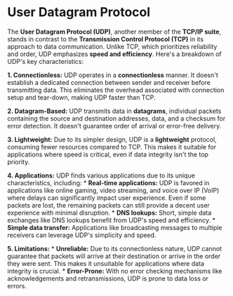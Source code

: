 # User Datagram Protocol
The **User Datagram Protocol (UDP)**, another member of the **TCP/IP suite**, stands in contrast to the **Transmission Control Protocol (TCP)** in its approach to data communication. Unlike TCP, which prioritizes reliability and order, UDP emphasizes **speed and efficiency**. Here's a breakdown of UDP's key characteristics:

**1. Connectionless:** UDP operates in a **connectionless** manner. It doesn't establish a dedicated connection between sender and receiver before transmitting data. This eliminates the overhead associated with connection setup and tear-down, making UDP faster than TCP.

**2. Datagram-Based:** UDP transmits data in **datagrams**, individual packets containing the source and destination addresses, data, and a checksum for error detection. It doesn't guarantee order of arrival or error-free delivery.

**3. Lightweight:** Due to its simpler design, UDP is a **lightweight** protocol, consuming fewer resources compared to TCP. This makes it suitable for applications where speed is critical, even if data integrity isn't the top priority.

**4. Applications:** UDP finds various applications due to its unique characteristics, including:
	* **Real-time applications:** UDP is favored in applications like online gaming, video streaming, and voice over IP (VoIP) where delays can significantly impact user experience. Even if some packets are lost, the remaining packets can still provide a decent user experience with minimal disruption.
	* **DNS lookups:** Short, simple data exchanges like DNS lookups benefit from UDP's speed and efficiency.
	* **Simple data transfer:** Applications like broadcasting messages to multiple receivers can leverage UDP's simplicity and speed.

**5. Limitations:**
	* **Unreliable:** Due to its connectionless nature, UDP cannot guarantee that packets will arrive at their destination or arrive in the order they were sent. This makes it unsuitable for applications where data integrity is crucial.
	* **Error-Prone:** With no error checking mechanisms like acknowledgements and retransmissions, UDP is prone to data loss or errors.